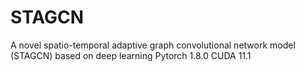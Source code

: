 # STAGCN
A novel spatio-temporal adaptive graph convolutional network model (STAGCN) based on deep learning
Pytorch 1.8.0
CUDA 11.1
